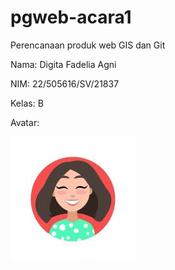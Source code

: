 # pgweb-acara1
Perencanaan produk web GIS dan Git

Nama: Digita Fadelia Agni

NIM:    22/505616/SV/21837

Kelas: B   

Avatar:


![Alt text](image.png)

